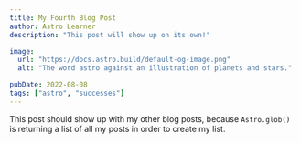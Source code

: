 ```yaml
---
title: My Fourth Blog Post
author: Astro Learner
description: "This post will show up on its own!"

image:
  url: "https://docs.astro.build/default-og-image.png"
  alt: "The word astro against an illustration of planets and stars."

pubDate: 2022-08-08
tags: ["astro", "successes"]
---
```


This post should show up with my other blog posts, because `Astro.glob()` is returning a list of all my posts in order to create my list.
